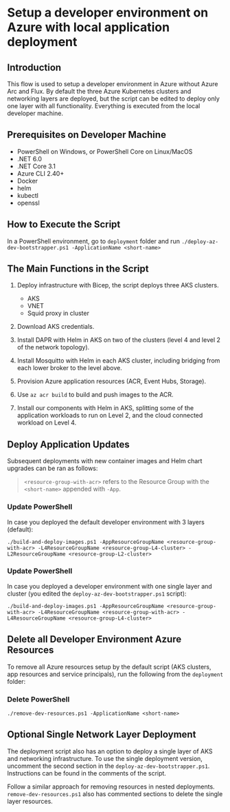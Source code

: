# Setup a developer environment on Azure with local application deployment

## Introduction

This flow is used to setup a developer environment in Azure without Azure Arc and Flux. By default the three Azure Kubernetes clusters and networking layers are deployed, but the script can be edited to deploy only one layer with all functionality. Everything is executed from the local developer machine.

## Prerequisites on Developer Machine

- PowerShell on Windows, or PowerShell Core on Linux/MacOS
- .NET 6.0
- .NET Core 3.1
- Azure CLI 2.40+
- Docker
- helm
- kubectl
- openssl

## How to Execute the Script

In a PowerShell environment, go to `deployment` folder and run `./deploy-az-dev-bootstrapper.ps1 -ApplicationName <short-name>`

## The Main Functions in the Script

1. Deploy infrastructure with Bicep, the script deploys three AKS clusters.
    - AKS
    - VNET
    - Squid proxy in cluster

2. Download AKS credentials.

3. Install DAPR with Helm in AKS on two of the clusters (level 4 and level 2 of the network topology).

4. Install Mosquitto with Helm in each AKS cluster, including bridging from each lower broker to the level above.

5. Provision Azure application resources (ACR, Event Hubs, Storage).

6. Use `az acr build` to build and push images to the ACR.

7. Install our components with Helm in AKS, splitting some of the application workloads to run on Level 2, and the cloud connected workload on Level 4.

## Deploy Application Updates

Subsequent deployments with new container images and Helm chart upgrades can be ran as follows:

> `<resource-group-with-acr>` refers to the Resource Group with the `<short-name>` appended with `-App`.

### Update PowerShell

In case you deployed the default developer environment with 3 layers (default):

`./build-and-deploy-images.ps1 -AppResourceGroupName <resource-group-with-acr> -L4ResourceGroupName <resource-group-L4-cluster> -L2ResourceGroupName <resource-group-L2-cluster>`

### Update PowerShell

In case you deployed a developer environment with one single layer and cluster (you edited the `deploy-az-dev-bootstrapper.ps1` script):

`./build-and-deploy-images.ps1 -AppResourceGroupName <resource-group-with-acr> -L4ResourceGroupName <resource-group-with-acr> -L4ResourceGroupName <resource-group-L4-cluster>`

## Delete all Developer Environment Azure Resources

To remove all Azure resources setup by the default script (AKS clusters, app resources and service principals), run the following from the `deployment` folder:

### Delete PowerShell

`./remove-dev-resources.ps1 -ApplicationName <short-name>`

## Optional Single Network Layer Deployment

The deployment script also has an option to deploy a single layer of AKS and networking infrastructure. To use the single deployment version, uncomment the second section in the `deploy-az-dev-bootstrapper.ps1`. Instructions can be found in the comments of the script.

Follow a similar approach for removing resources in nested deployments. `remove-dev-resources.ps1` also has commented sections to delete the single layer resources.
